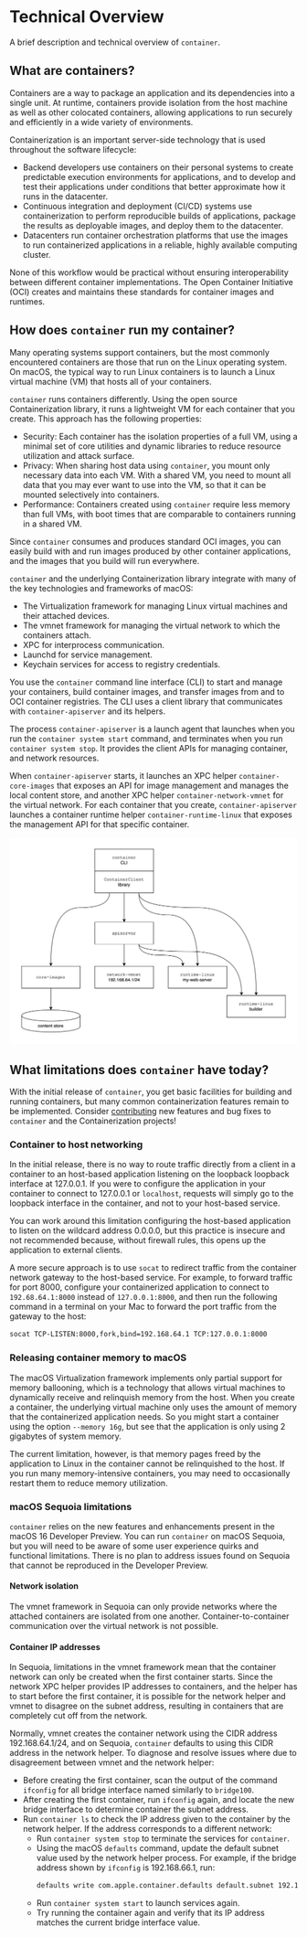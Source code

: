 # Technical Overview

A brief description and technical overview of `container`.

## What are containers?

Containers are a way to package an application and its dependencies into a single unit.  At runtime, containers provide isolation from the host machine as well as other colocated containers, allowing applications to run securely and efficiently in a wide variety of environments.

Containerization is an important server-side technology that is used throughout the software lifecycle:

- Backend developers use containers on their personal systems to create predictable execution environments for applications, and to develop and test their applications under conditions that better approximate how it runs in the datacenter.
- Continuous integration and deployment (CI/CD) systems use containerization to perform reproducible builds of applications, package the results as deployable images, and deploy them to the datacenter.
- Datacenters run container orchestration platforms that use the images to run containerized applications in a reliable, highly available computing cluster.

None of this workflow would be practical without ensuring interoperability between different container implementations. The Open Container Initiative (OCI) creates and maintains these standards for container images and runtimes.

## How does `container` run my container?

Many operating systems support containers, but the most commonly encountered containers are those that run on the Linux operating system. On macOS, the typical way to run Linux containers is to launch a Linux virtual machine (VM) that hosts all of your containers.

`container` runs containers differently. Using the open source Containerization library, it runs a lightweight VM for each container that you create. This approach has the following properties:

- Security: Each container has the isolation properties of a full VM, using a minimal set of core utilities and dynamic libraries to reduce resource utilization and attack surface.
- Privacy: When sharing host data using `container`, you mount only necessary data into each VM. With a shared VM, you need to mount all data that you may ever want to use into the VM, so that it can be mounted selectively into containers.
- Performance: Containers created using `container` require less memory than full VMs, with boot times that are comparable to containers running in a shared VM.

Since `container` consumes and produces standard OCI images, you can easily build with and run images produced by other container applications, and the images that you build will run everywhere.

`container` and the underlying Containerization library integrate with many of the key technologies and frameworks of macOS:

- The Virtualization framework for managing Linux virtual machines and their attached devices.
- The vmnet framework for managing the virtual network to which the containers attach.
- XPC for interprocess communication.
- Launchd for service management.
- Keychain services for access to registry credentials.

You use the `container` command line interface (CLI) to start and manage your containers, build container images, and transfer images from and to OCI container registries. The CLI uses a client library that communicates with `container-apiserver` and its helpers.

The process `container-apiserver` is a launch agent that launches when you run the `container system start` command, and terminates when you run `container system stop`. It provides the client APIs for managing container, and network resources.

When `container-apiserver` starts, it launches an XPC helper `container-core-images` that exposes an API for image management and manages the local content store, and another XPC helper `container-network-vmnet` for the virtual network. For each container that you create, `container-apiserver` launches a container runtime helper `container-runtime-linux` that exposes the management API for that specific container.

![diagram showing application functional organization](./docs/assets/functional-model-light.svg)

## What limitations does `container` have today?

With the initial release of `container`, you get basic facilities for building and running containers, but many common containerization features remain to be implemented. Consider [contributing](/community) new features and bug fixes to `container` and the Containerization projects!

### Container to host networking

In the initial release, there is no way to route traffic directly from a client in a container to an host-based application listening on the loopback loopback interface at 127.0.0.1. If you were to configure the application in your container to connect to 127.0.0.1 or `localhost`, requests will simply go to the loopback interface in the container, and not to your host-based service.

You can work around this limitation configuring the host-based application to listen on the wildcard address 0.0.0.0, but this practice is insecure and not recommended because, without firewall rules, this opens up the application to external clients.

A more secure approach is to use `socat` to redirect traffic from the container network gateway to the host-based service. For example, to forward traffic for port 8000, configure your containerized application to connect to `192.68.64.1:8000` instead of `127.0.0.1:8000`, and then run the following command in a terminal on your Mac to forward the port traffic from the gateway to the host:

```bash
socat TCP-LISTEN:8000,fork,bind=192.168.64.1 TCP:127.0.0.1:8000
```

### Releasing container memory to macOS

The macOS Virtualization framework implements only partial support for memory ballooning, which is a technology that allows virtual machines to dynamically receive and relinquish memory from the host. When you create a container, the underlying virtual machine only uses the amount of memory that the containerized application needs. So you might start a container using the option `--memory 16g`, but see that the application is only using 2 gigabytes of system memory.

The current limitation, however, is that memory pages freed by the application to Linux in the container cannot be relinquished to the host. If you run many memory-intensive containers, you may need to occasionally restart them to reduce memory utilization.

### macOS Sequoia limitations

`container` relies on the new features and enhancements present in the macOS 16 Developer Preview. You can run `container` on macOS Sequoia, but you will need to be aware of some user experience quirks and functional limitations. There is no plan to address issues found on Sequoia that cannot be reproduced in the Developer Preview.

#### Network isolation

The vmnet framework in Sequoia can only provide networks where the attached containers are isolated from one another. Container-to-container communication over the virtual network is not possible.

#### Container IP addresses

In Sequoia, limitations in the vmnet framework mean that the container network can only be created when the first container starts. Since the network XPC helper provides IP addresses to containers, and the helper has to start before the first container, it is possible for the network helper and vmnet to disagree on the subnet address, resulting in containers that are completely cut off from the network.

Normally, vmnet creates the container network using the CIDR address 192.168.64.1/24, and on Sequoia, `container` defaults to using this CIDR address in the network helper. To diagnose and resolve issues where due to disagreement between vmnet and the network helper:

- Before creating the first container, scan the output of the command `ifconfig` for all bridge interface named similarly to `bridge100`.
- After creating the first container, run `ifconfig` again, and locate the new bridge interface to determine container the subnet address.
- Run `container ls` to check the IP address given to the container by the network helper. If the address corresponds to a different network:
  - Run `container system stop` to terminate the services for `container`.
  - Using the macOS `defaults` command, update the default subnet value used by the network helper process. For example, if the bridge address shown by `ifconfig` is 192.168.66.1, run:
    ```bash
    defaults write com.apple.container.defaults default.subnet 192.168.66.1/24
    ```
  - Run `container system start` to launch services again.
  - Try running the container again and verify that its IP address matches the current bridge interface value.